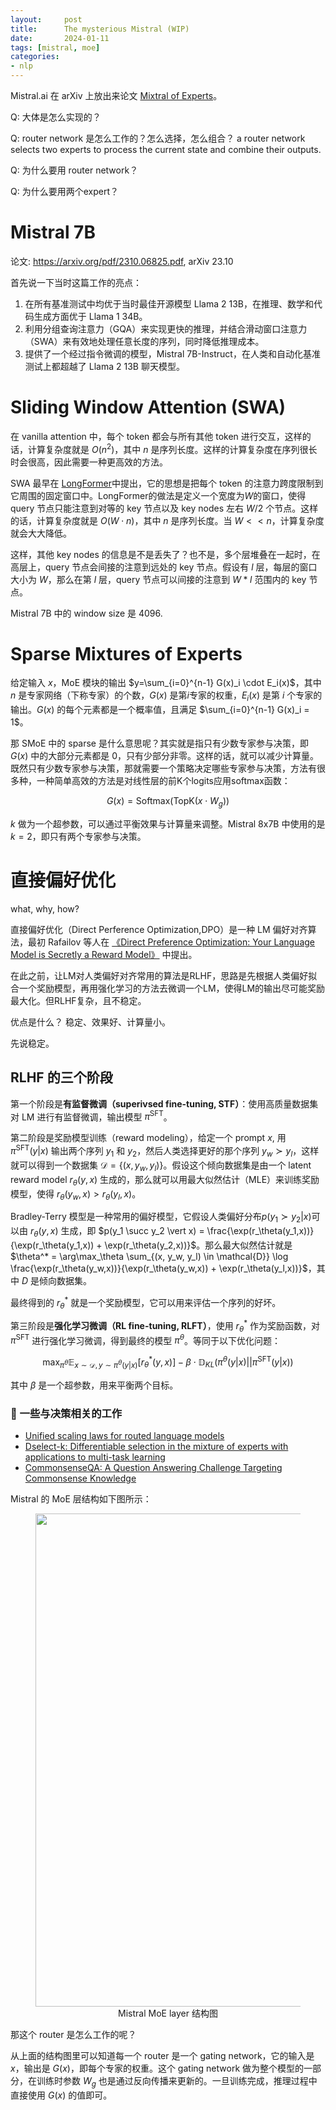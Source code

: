 ```yaml
---
layout:     post
title:      The mysterious Mistral (WIP)
date:       2024-01-11
tags: [mistral, moe]
categories: 
- nlp
---
```






Mistral.ai 在 arXiv 上放出来论文 [Mixtral of Experts](https://arxiv.org/pdf/2401.04088.pdf)。

Q: 大体是怎么实现的？

Q: router network 是怎么工作的？怎么选择，怎么组合？
a router network selects two experts to process the current state and combine their outputs. 

Q: 为什么要用 router network？

Q: 为什么要用两个expert？


# Mistral 7B
论文: https://arxiv.org/pdf/2310.06825.pdf, arXiv 23.10

首先说一下当时这篇工作的亮点：
1. 在所有基准测试中均优于当时最佳开源模型 Llama 2 13B，在推理、数学和代码生成方面优于 Llama 1 34B。
2. 利用分组查询注意力（GQA）来实现更快的推理，并结合滑动窗口注意力（SWA）来有效地处理任意长度的序列，同时降低推理成本。
3. 提供了一个经过指令微调的模型，Mistral 7B-Instruct，在人类和自动化基准测试上都超越了 Llama 2 13B 聊天模型。

# Sliding Window Attention (SWA) 
在 vanilla attention 中，每个 token 都会与所有其他 token 进行交互，这样的话，计算复杂度就是 $O(n^2)$，其中 $n$ 是序列长度。这样的计算复杂度在序列很长时会很高，因此需要一种更高效的方法。

SWA 最早在 [LongFormer](https://arxiv.org/pdf/2004.05150.pdf)中提出，它的思想是把每个 token 的注意力跨度限制到它周围的固定窗口中。LongFormer的做法是定义一个宽度为$W$的窗口，使得 query 节点只能注意到对等的 key 节点以及 key nodes 左右 $W/2$ 个节点。这样的话，计算复杂度就是 $O(W \cdot n)$，其中 $n$ 是序列长度。当 $W<<n$，计算复杂度就会大大降低。

这样，其他 key nodes 的信息是不是丢失了？也不是，多个层堆叠在一起时，在高层上，query 节点会间接的注意到远处的 key 节点。假设有 $l$ 层，每层的窗口大小为 $W$，那么在第 $l$ 层，query 节点可以间接的注意到 $W*l$ 范围内的 key 节点。

Mistral 7B 中的 window size 是 4096.

# Sparse Mixtures of Experts
给定输入 $x$，MoE 模块的输出 $y=\sum_{i=0}^{n-1} G(x)_i \cdot E_i(x)$，其中 $n$ 是专家网络（下称专家）的个数，$G(x)$ 是第$i$专家的权重，$E_i(x)$ 是第 $i$ 个专家的输出。$G(x)$ 的每个元素都是一个概率值，且满足 $\sum_{i=0}^{n-1} G(x)_i = 1$。

那 SMoE 中的 sparse 是什么意思呢？其实就是指只有少数专家参与决策，即 $G(x)$ 中的大部分元素都是 0，只有少部分非零。这样的话，就可以减少计算量。既然只有少数专家参与决策，那就需要一个策略决定哪些专家参与决策，方法有很多种，一种简单高效的方法是对线性层的前K个logits应用softmax函数：

$$G(x)=\text{Softmax}(\text{TopK}(x \cdot W_g))$$

$k$ 做为一个超参数，可以通过平衡效果与计算量来调整。Mistral 8x7B 中使用的是 $k=2$，即只有两个专家参与决策。

# 直接偏好优化
what, why, how?

直接偏好优化（Direct Perference Optimization,DPO）是一种 LM 偏好对齐算法，最初 Rafailov 等人在 [《Direct Preference Optimization: Your Language Model is Secretly a Reward Model》](https://arxiv.org/abs/2305.18290) 中提出。

在此之前，让LM对人类偏好对齐常用的算法是RLHF，思路是先根据人类偏好拟合一个奖励模型，再用强化学习的方法去微调一个LM，使得LM的输出尽可能奖励最大化。但RLHF复杂，且不稳定。

优点是什么？
稳定、效果好、计算量小。

先说稳定。 

## RLHF 的三个阶段 
第一个阶段是**有监督微调（superivsed fine-tuning, STF）**：使用高质量数据集对 LM 进行有监督微调，输出模型 $\pi^\text{SFT}$。


第二阶段是奖励模型训练（reward modeling），给定一个 prompt $x$, 用 $\pi^\text{SFT}(y \vert x)$ 输出两个序列 $y_1$ 和 $y_2$，然后人类选择更好的那个序列 $y_w \succ y_l$，这样就可以得到一个数据集 $\mathcal{D}=\{(x, y_w, y_l)\}$。假设这个倾向数据集是由一个 latent reward model $r_\theta(y,x)$ 生成的，那么就可以用最大似然估计（MLE）来训练奖励模型，使得 $r_\theta(y_w,x) > r_\theta(y_l,x)$。

Bradley-Terry 模型是一种常用的偏好模型，它假设人类偏好分布$p(y_1 \succ y_2 \vert x)$可以由 $r_\theta(y, x)$ 生成，即 $p(y_1 \succ y_2 \vert x) = \frac{\exp(r_\theta(y_1,x))}{\exp(r_\theta(y_1,x)) + \exp(r_\theta(y_2,x))}$。那么最大似然估计就是 $\theta^* = \arg\max_\theta \sum_{(x, y_w, y_l) \in \mathcal{D}} \log \frac{\exp(r_\theta(y_w,x))}{\exp(r_\theta(y_w,x)) + \exp(r_\theta(y_l,x))}$，其中 $D$ 是倾向数据集。

最终得到的 $r_\theta^*$ 就是一个奖励模型，它可以用来评估一个序列的好坏。

第三阶段是**强化学习微调（RL fine-tuning, RLFT）**，使用 $r_\theta^*$ 作为奖励函数，对 $\pi^\text{SFT}$ 进行强化学习微调，得到最终的模型 $\pi^\theta$。等同于以下优化问题：

$$\max_{\pi^\theta} \mathbb{E}_{x \sim \mathcal{D}, y \sim \pi^\theta(y\vert x)}[r_\theta^*(y,x)] - \beta \cdot \mathbb{D}_{KL}(\pi^\theta(y \vert x)  \vert  \vert  \pi^\text{SFT}(y \vert x))$$

其中 $\beta$ 是一个超参数，用来平衡两个目标。






### 📝 一些与决策相关的工作 
- [Unified scaling laws for routed language models](https://arxiv.org/abs/2202.01169)
- [Dselect-k: Differentiable selection in the mixture of experts with applications to multi-task learning](https://proceedings.neurips.cc/paper/2021/hash/f5ac21cd0ef1b88e9848571aeb53551a-Abstract.html)
- [CommonsenseQA: A Question Answering Challenge Targeting Commonsense Knowledge](https://arxiv.org/abs/1811.00937)
 
Mistral 的 MoE 层结构如下图所示：

<figure style="text-align: center;">
    <img src="https://image.ddot.cc/202401/mistral-moe-layer_20240111_1038.png" width=789pt>
    <figcaption style="text-align:center"> Mistral MoE layer 结构图 </figcaption>
</figure>

那这个 router 是怎么工作的呢？

从上面的结构图里可以知道每一个 router 是一个 gating network，它的输入是 $x$，输出是 $G(x)$，即每个专家的权重。这个 gating network 做为整个模型的一部分，在训练时参数 $W_g$ 也是通过反向传播来更新的。一旦训练完成，推理过程中直接使用 $G(x)$ 的值即可。


